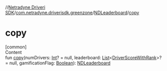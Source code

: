 //[Netradyne Driveri SDK](../../index.md)/[com.netradyne.driverisdk.greenzone](../index.md)/[NDLeaderboard](index.md)/[copy](copy.md)



# copy  
[common]  
Content  
fun [copy](copy.md)(numDrivers: [Int](https://kotlinlang.org/api/latest/jvm/stdlib/kotlin/-int/index.html)? = null, leaderboard: [List](https://kotlinlang.org/api/latest/jvm/stdlib/kotlin.collections/-list/index.html)<[DriverScoreWithRank](../-driver-score-with-rank/index.md)>? = null, gamificationFlag: [Boolean](https://kotlinlang.org/api/latest/jvm/stdlib/kotlin/-boolean/index.html)): [NDLeaderboard](index.md)  




